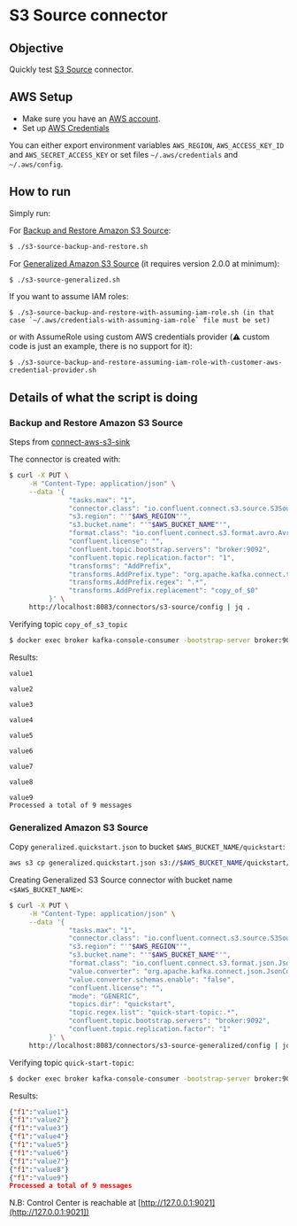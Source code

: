 # S3 Source connector



## Objective

Quickly test [S3 Source](https://docs.confluent.io/kafka-connect-s3-source/current/) connector.


## AWS Setup

* Make sure you have an [AWS account](https://docs.aws.amazon.com/streams/latest/dev/before-you-begin.html#setting-up-sign-up-for-aws).
* Set up [AWS Credentials](https://docs.confluent.io/kafka-connectors/s3-sink/current/overview.html#aws-credentials)

You can either export environment variables `AWS_REGION`, `AWS_ACCESS_KEY_ID` and `AWS_SECRET_ACCESS_KEY` or set files `~/.aws/credentials` and `~/.aws/config`.


## How to run

Simply run:

For [Backup and Restore Amazon S3 Source](https://docs.confluent.io/kafka-connect-s3-source/current/backup-and-restore/overview.html#):

```bash
$ ./s3-source-backup-and-restore.sh
```

For [Generalized Amazon S3 Source](https://docs.confluent.io/kafka-connect-s3-source/current/generalized/overview.html) (it requires version 2.0.0 at minimum):

```bash
$ ./s3-source-generalized.sh
```

If you want to assume IAM roles:

```
$ ./s3-source-backup-and-restore-with-assuming-iam-role.sh (in that case `~/.aws/credentials-with-assuming-iam-role` file must be set)
```

or with AssumeRole using custom AWS credentials provider (⚠️ custom code is just an example, there is no support for it):

```
$ ./s3-source-backup-and-restore-assuming-iam-role-with-customer-aws-credential-provider.sh
```

## Details of what the script is doing

### Backup and Restore Amazon S3 Source

Steps from [connect-aws-s3-sink](connect/connect-aws-s3-sink/README.md)

The connector is created with:

```bash
$ curl -X PUT \
     -H "Content-Type: application/json" \
     --data '{
               "tasks.max": "1",
               "connector.class": "io.confluent.connect.s3.source.S3SourceConnector",
               "s3.region": "'"$AWS_REGION"'",
               "s3.bucket.name": "'"$AWS_BUCKET_NAME"'",
               "format.class": "io.confluent.connect.s3.format.avro.AvroFormat",
               "confluent.license": "",
               "confluent.topic.bootstrap.servers": "broker:9092",
               "confluent.topic.replication.factor": "1",
               "transforms": "AddPrefix",
               "transforms.AddPrefix.type": "org.apache.kafka.connect.transforms.RegexRouter",
               "transforms.AddPrefix.regex": ".*",
               "transforms.AddPrefix.replacement": "copy_of_$0"
          }' \
     http://localhost:8083/connectors/s3-source/config | jq .
```

Verifying topic `copy_of_s3_topic`

```bash
$ docker exec broker kafka-console-consumer -bootstrap-server broker:9092 --topic copy_of_s3_topic --from-beginning --max-messages 9
```

Results:

```
value1

value2

value3

value4

value5

value6

value7

value8

value9
Processed a total of 9 messages
```

### Generalized Amazon S3 Source

Copy `generalized.quickstart.json` to bucket `$AWS_BUCKET_NAME/quickstart`:

```bash
aws s3 cp generalized.quickstart.json s3://$AWS_BUCKET_NAME/quickstart/generalized.quickstart.json
```

Creating Generalized S3 Source connector with bucket name `<$AWS_BUCKET_NAME>`:

```bash
$ curl -X PUT \
     -H "Content-Type: application/json" \
     --data '{
               "tasks.max": "1",
               "connector.class": "io.confluent.connect.s3.source.S3SourceConnector",
               "s3.region": "'"$AWS_REGION"'",
               "s3.bucket.name": "'"$AWS_BUCKET_NAME"'",
               "format.class": "io.confluent.connect.s3.format.json.JsonFormat",
               "value.converter": "org.apache.kafka.connect.json.JsonConverter",
               "value.converter.schemas.enable": "false",
               "confluent.license": "",
               "mode": "GENERIC",
               "topics.dir": "quickstart",
               "topic.regex.list": "quick-start-topic:.*",
               "confluent.topic.bootstrap.servers": "broker:9092",
               "confluent.topic.replication.factor": "1"
          }' \
     http://localhost:8083/connectors/s3-source-generalized/config | jq .
```

Verifying topic `quick-start-topic`:

```bash
$ docker exec broker kafka-console-consumer -bootstrap-server broker:9092 --topic quick-start-topic --from-beginning --max-messages 9
```

Results:

```json
{"f1":"value1"}
{"f1":"value2"}
{"f1":"value3"}
{"f1":"value4"}
{"f1":"value5"}
{"f1":"value6"}
{"f1":"value7"}
{"f1":"value8"}
{"f1":"value9"}
Processed a total of 9 messages
```

N.B: Control Center is reachable at [http://127.0.0.1:9021](http://127.0.0.1:9021])
